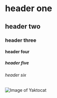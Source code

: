 # header one
## header two 
### header three
#### header four 
##### header five 
###### header six

![Image of Yaktocat](https://octodex.github.com/images/yaktocat.png)

